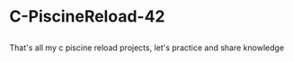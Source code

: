 # <h1>C-PiscineReload-42</h1>

##

<p> That's all my c piscine reload projects, let's practice and share knowledge </p>
